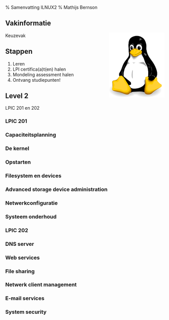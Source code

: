 % Samenvatting ILNUX2
% Mathijs Bernson

## Vakinformatie

<img src="Tux.svg" alt="Tux" style="width: 35%; float: right; border: 0;" />

Keuzevak

## Stappen

1. Leren
2. LPI certifica(a)t(en) halen
3. Mondeling assessment halen
4. Ontvang studiepunten!

## Level 2

LPIC 201 en 202

### LPIC 201

### Capaciteitsplanning

### De kernel

### Opstarten

### Filesystem en devices

### Advanced storage device administration

### Netwerkconfiguratie

### Systeem onderhoud

### LPIC 202

### DNS server

### Web services

### File sharing

### Netwerk client management

### E-mail services

### System security